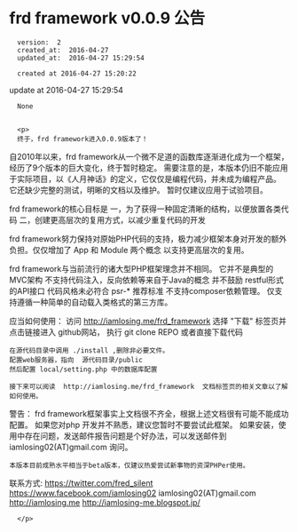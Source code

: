 
  # frd framework v0.0.9 公告

      version:  2
      created_at:  2016-04-27
      updated_at:  2016-04-27 15:29:54

      created at 2016-04-27 15:20:22 
update at 2016-04-27 15:29:54


      None


      <p>
      终于，frd framework进入0.0.9版本了！
自2010年以来，frd framework从一个微不足道的函数库逐渐进化成为一个框架，经历了9个版本的巨大变化，终于暂时稳定。
需要注意的是，本版本仍旧不能应用于实际项目，以《人月神话》的定义，它仅仅是编程代码，并未成为编程产品。
它还缺少完整的测试，明晰的文档以及维护。 暂时仅建议应用于试验项目。

frd framework的核心目标是
	一，为了获得一种固定清晰的结构，以便放置各类代码
	二，创建更高层次的复用方式，以减少重复代码的开发


frd framework努力保持对原始PHP代码的支持，极力减少框架本身对开发的额外负担。仅仅增加了 App 和 Module 两个概念 以支持更高层次的复用。

frd framework与当前流行的诸大型PHP框架理念并不相同。
	它并不是典型的MVC架构
	不支持代码注入，反向依赖等来自于Java的概念
	并不鼓励 restful形式的API接口
	代码风格未必符合 psr-* 推荐标准
	不支持composer依赖管理。 仅支持遵循一种简单的自动载入类格式的第三方库。



应当如何使用：
	访问 http://iamlosing.me/frd_framework
	选择 "下载" 标签页并点击链接进入  github网站，
	执行 git clone  REPO  或者直接下载代码
	
	在源代码目录中调用 ./install ,删除非必要文件。
	配置web服务器，指向  源代码目录/public
	然后配置 local/setting.php 中的数据库配置
	
	接下来可以阅读	 http://iamlosing.me/frd_framework  文档标签页的相关文章以了解如何使用。

警告：
	frd framework框架事实上文档很不齐全，根据上述文档很有可能不能成功配置。 
	如果您对php 开发并不熟悉，建议您暂时不要尝试此框架。
	如果安装，使用中存在问题，发送邮件报告问题是个好办法，可以发送邮件到  iamlosing02(AT)gmail.com 询问。

	本版本目前成熟水平相当于beta版本，仅建议热爱尝试新事物的资深PHPer使用。 


联系方式:
	https://twitter.com/fred_silent
	https://www.facebook.com/iamlosing02
	iamlosing02(AT)gmail.com
	http://iamlosing.me
http://iamlosing-me.blogspot.jp/

      </p>

  